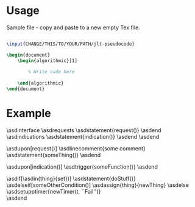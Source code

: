 # Usage

Sample file - copy and paste to a new empty Tex file.

```latex

\input{CHANGE/THIS/TO/YOUR/PATH/jlt-pseudocode}

\begin{document}		
	\begin{algorithmic}[1]
		
		% Write code here
		
	\end{algorithmic}
\end{document}

````

# Example

\asdinterface
	\asdrequests
	\asdstatement{request()}
	\asdend
	\asdindications
	\asdstatement{indication()}
	\asdend
\asdend

\asdupon[request()]
	\asdlinecomment{some comment}
	\asdstatement{someThing()}
\asdend

\asdupon[indication()]
	\asdtrigger{someFunction()}
\asdend

\asdif[\asdin{thing}{set})]
	\asdstatement{doStuff()}
\asdelseif[someOtherCondition()]
	\asdassign{thing}{newThing}
\asdelse
	\asdsetupptimer{newTimer(t, ``Fail'')}	
\asdend

